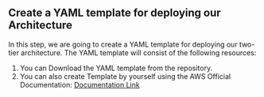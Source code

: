 ## Create a YAML template for deploying our Architecture

In this step, we are going to create a YAML template for deploying our two-tier architecture. The YAML template will consist of the following resources:

1. You can Download the YAML template from the repository.
2. You can also create Template by yourself using the AWS Official Documentation: [Documentation Link](https://docs.aws.amazon.com/AWSCloudFormation/latest/UserGuide/aws-template-resource-type-ref.html) 
